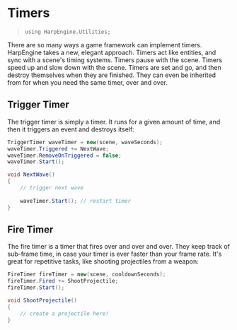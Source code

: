 # Timers
> `using HarpEngine.Utilities;`

There are so many ways a game framework can implement timers. HarpEngine takes a new, elegant approach. Timers act like entities, and sync with a scene's timing systems. Timers pause with the scene. Timers speed up and slow down with the scene. Timers are set and go, and then destroy themselves when they are finished. They can even be inherited from for when you need the same timer, over and over.

## Trigger Timer
The trigger timer is simply a timer. It runs for a given amount of time, and then it triggers an event and destroys itself:

```csharp
TriggerTimer waveTimer = new(scene, waveSeconds);
waveTimer.Triggered += NextWave;
waveTimer.RemoveOnTriggered = false;
waveTimer.Start();

void NextWave()
{
	// trigger next wave
	
	waveTimer.Start(); // restart timer
}
```

## Fire Timer
The fire timer is a timer that fires over and over and over. They keep track of sub-frame time, in case your timer is ever faster than your frame rate. It's great for repetitive tasks, like shooting projectiles from a weapon:

```csharp
FireTimer fireTimer = new(scene, cooldownSeconds);
fireTimer.Fired += ShootProjectile;
fireTimer.Start();

void ShootProjectile()
{
	// create a projectile here!
}
```